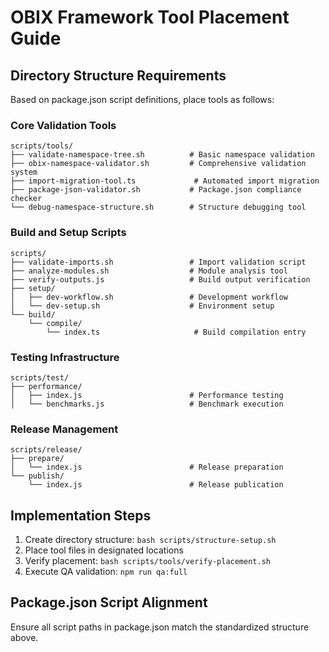 # OBIX Framework Tool Placement Guide

## Directory Structure Requirements

Based on package.json script definitions, place tools as follows:

### Core Validation Tools
```
scripts/tools/
├── validate-namespace-tree.sh          # Basic namespace validation
├── obix-namespace-validator.sh         # Comprehensive validation system
├── import-migration-tool.ts             # Automated import migration
├── package-json-validator.sh           # Package.json compliance checker
└── debug-namespace-structure.sh        # Structure debugging tool
```

### Build and Setup Scripts
```
scripts/
├── validate-imports.sh                 # Import validation script
├── analyze-modules.sh                  # Module analysis tool
├── verify-outputs.js                   # Build output verification
├── setup/
│   ├── dev-workflow.sh                 # Development workflow
│   └── dev-setup.sh                    # Environment setup
└── build/
    └── compile/
        └── index.ts                     # Build compilation entry
```

### Testing Infrastructure
```
scripts/test/
├── performance/
│   ├── index.js                        # Performance testing
│   └── benchmarks.js                   # Benchmark execution
```

### Release Management
```
scripts/release/
├── prepare/
│   └── index.js                        # Release preparation
└── publish/
    └── index.js                        # Release publication
```

## Implementation Steps

1. Create directory structure: `bash scripts/structure-setup.sh`
2. Place tool files in designated locations
3. Verify placement: `bash scripts/tools/verify-placement.sh`
4. Execute QA validation: `npm run qa:full`

## Package.json Script Alignment

Ensure all script paths in package.json match the standardized structure above.
